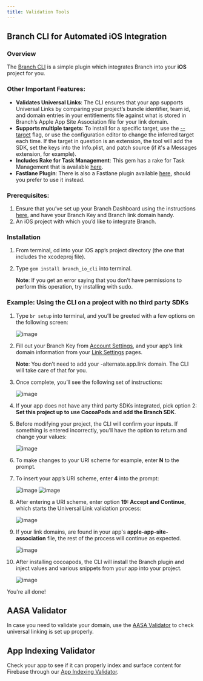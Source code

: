 ```yaml
---
title: Validation Tools
---
```

## Branch CLI for Automated iOS Integration

### Overview

The [Branch CLI](https://github.com/BranchMetrics/branch_io_cli) is a simple plugin which integrates Branch into your **iOS** project for you.

### Other Important Features:

* **Validates Universal Links**: The CLI ensures that your app supports Universal Links by comparing your project’s bundle identifier, team id, and domain entries in your entitlements file against what is stored in Branch’s Apple App Site Association file for your link domain.
* **Supports multiple targets**: To install for a specific target, use the [--target](https://github.com/BranchMetrics/branch_io_cli#options) flag, or use the configuration editor to change the inferred target each time. If the target in question is an extension, the tool will add the SDK, set the keys into the Info.plist, and patch source (if it's a Messages extension, for example).
* **Includes Rake for Task Management**: This gem has a rake for Task Management that is available [here](https://github.com/BranchMetrics/branch_io_cli#rake-task).
* **Fastlane Plugin**: There is also a Fastlane plugin available [here](https://github.com/BranchMetrics/branch_io_cli#using-fastlane), should you prefer to use it instead.

### Prerequisites:
1. Ensure that you’ve set up your Branch Dashboard using the instructions [here](/dashboard/integrate/), and have your Branch Key and Branch link domain handy.
2. An iOS project with which you’d like to integrate Branch.

### Installation
1. From terminal, cd into your iOS app’s project directory (the one that includes the xcodeproj file).
2. Type ```gem install branch_io_cli``` into terminal.

    **Note**: If you get an error saying that you don’t have permissions to perform this operation, try installing with sudo.

### Example: Using the CLI on a project with no third party SDKs

1. Type ```br setup``` into terminal, and you’ll be greeted with a few options on the following screen:

    ![image](/_assets/img/pages/resources/validation/cli_install_1.png)

2. Fill out your Branch Key from [Account Settings](https://branch.dashboard.branch.io/account-settings/app), and your app’s link domain information from your [Link Settings](https://branch.dashboard.branch.io/link-settings) pages.


    **Note**: You don’t need to add your -alternate.app.link domain. The CLI will take care of that for you.

3. Once complete, you’ll see the following set of instructions:

    ![image](/_assets/img/pages/resources/validation/cli_install_2.png)

4. If your app does not have any third party SDKs integrated, pick option 2: <notranslate>**Set this project up to use CocoaPods and add the Branch SDK**</notranslate>.
5. Before modifying your project, the CLI will confirm your inputs. If something is entered incorrectly, you’ll have the option to return and change your values:

    ![image](/_assets/img/pages/resources/validation/cli_install_3.png)

6. To make changes to your URI scheme for example, enter <notranslate>**N**</notranslate> to the prompt.
7. To insert your app’s URI scheme, enter <notranslate>**4**</notranslate> into the prompt:

    ![image](/_assets/img/pages/resources/validation/cli_install_4.png)
    ![image](/_assets/img/pages/resources/validation/cli_install_5.png)

8. After entering a URI scheme, enter option <notranslate>**19: Accept and Continue**</notranslate>, which starts the Universal Link validation process:

    ![image](/_assets/img/pages/resources/validation/cli_install_6.png)

9. If your link domains, are found in your app's <notranslate>**apple-app-site-association**</notranslate> file, the rest of the process will continue as expected.

    ![image](/_assets/img/pages/resources/validation/cli_install_7.png)

10. After installing cocoapods, the CLI will install the Branch plugin and inject values and various snippets from your app into your project.

    ![image](/_assets/img/pages/resources/validation/cli_install_8.png)

You're all done!

## AASA Validator

In case you need to validate your domain, use the [AASA Validator](https://branch.io/resources/aasa-validator/) to check universal linking is set up properly.

## App Indexing Validator

Check your app to see if it can properly index and surface content for Firebase through our [App Indexing Validator](https://branch.io/resources/app-indexing/).

<!---

## Universal Link Validator

### Overview

The Universal Link Validator compares an app’s local project settings to its dashboard settings and helps pinpoint errors that may prevent Universal Links from functioning properly. This service verifies that:

* the entries in the project’s .entitlements file are correct
* the entries in the project’s info.plist file are correct
* the .entitlements file has the correct build target selected
* the Apple App Prefix on the Dashboard matches the Apple Developer ID specified for the project

### Running the script

1. Download and extract the [script](https://branch.io/resources/universal-links/static/twigScript/ulv_script.sh)
1. Execute the script with the path to your .xcodeproj file

	```bash
	bash ulv_script.sh /Users/jbauer/Desktop/BranchStuff/Branch-TestBed-Swift/TestBed-Swift.xcodeproj`
	```

1. Upon execution, the script will return

	```bash
	#####################################################
	 Click the link generated to test your configuration
	#####################################################
	{"url":"https://ulv.app.link/RPyaHjpYJd"}
	```

1. Clicking the generated link, or copying & pasting it into a browser, will open the validator and display the test results.

---!>
